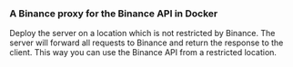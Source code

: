 ### A Binance proxy for the Binance API in Docker
Deploy the server on a location which is not restricted by Binance. The server will forward all requests to Binance and return the response to the client. This way you can use the Binance API from a restricted location.